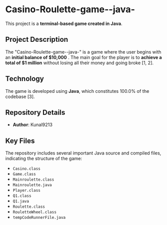 # Casino-Roulette-game--java-

This project is a **terminal-based game created in Java**.

## Project Description
The "Casino-Roulette-game--java-" is a game where the user begins with an **initial balance of $10,000** . The main goal for the player is to **achieve a total of $1 million** without losing all their money and going broke [1, 2].

## Technology
The game is developed using **Java**, which constitutes 100.0% of the codebase [3].

## Repository Details
*   **Author**: Kunal9213 

## Key Files
The repository includes several important Java source and compiled files, indicating the structure of the game:
*   `Casino.class` 
*   `Game.class` 
*   `Mainroulette.class` 
*   `Mainroulette.java` 
*   `Player.class` 
*   `Q1.class` 
*   `Q1.java`
*   `Roulette.class` 
*   `RouletteWheel.class` 
*   `tempCodeRunnerFile.java` 
